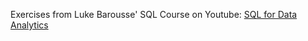 Exercises from Luke Barousse' SQL Course on Youtube: 
[SQL for Data Analytics](https://www.youtube.com/watch?v=7mz73uXD9DA)
